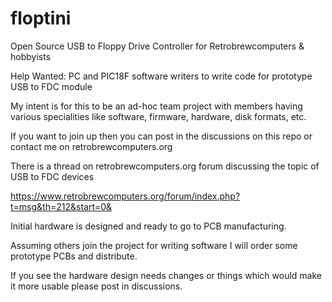 # floptini
Open Source USB to Floppy Drive Controller for Retrobrewcomputers &amp; hobbyists

Help Wanted: PC and PIC18F software writers to write code for prototype USB to FDC module

My intent is for this to be an ad-hoc team project with members having various specialities like software, firmware, hardware, disk formats, etc.

If you want to join up then you can post in the discussions on this repo or contact me on retrobrewcomputers.org

There is a thread on retrobrewcomputers.org forum discussing the topic of USB to FDC devices

https://www.retrobrewcomputers.org/forum/index.php?t=msg&th=212&start=0&

Initial hardware is designed and ready to go to PCB manufacturing.  

Assuming others join the project for writing software I will order some prototype PCBs and distribute.

If you see the hardware design needs changes or things which would make it more usable please post in discussions.
